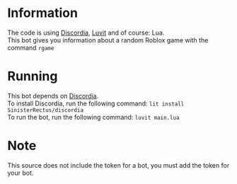 # Information
The code is using [Discordia](https://github.com/SinisterRectus/Discordia/), [Luvit](https://luvit.io/) and of course: Lua.<br/>
This bot gives you information about a random Roblox game with the command `rgame`

# Running
This bot depends on [Discordia](https://github.com/SinisterRectus/Discordia/).<br/>
To install Discordia, run the following command: `lit install SinisterRectus/discordia`<br/>
To run the bot, run the following command: `luvit main.lua`

# Note
This source does not include the token for a bot, you must add the token for your bot.
